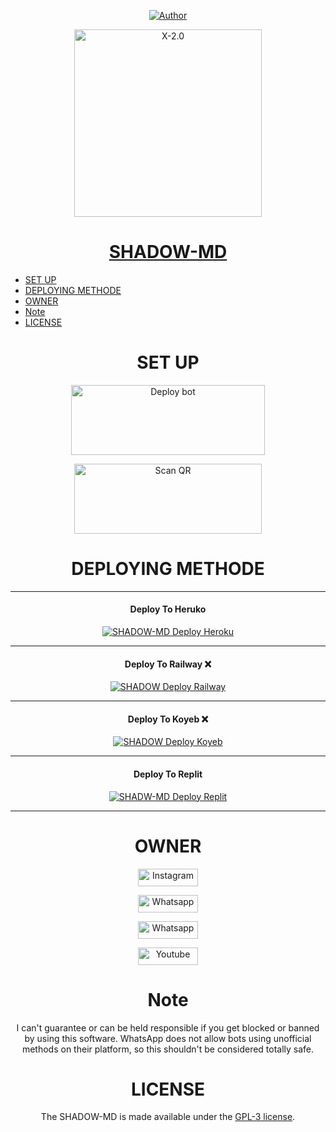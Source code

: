 <p align="center">
<a href="https://github.com/JoyBoySer"><img title="Author" src="https://img.shields.io/badge/CREATOR-ᴊᴏʏ ʙᴏʏ ꜱᴇʀ-black.svg?style=for-the-badge&logo=github"></a>
<p align="center">  
  <a href="https://bit.ly/m/SHADOW-MD"> 
    <img alt="X-2.0" height="300" src="https://i.imgur.com/EBmqEoB.jpeg">
    <h1 align="center">SHADOW-MD</h1>
  </a>

- [SET UP](#setup)
- [DEPLOYING METHODE](#deployingmethode)
- [OWNER](#owner)
- [Note](#note)
- [LICENSE](#License)

<div align="center">
  
# SET UP
<div align="center">
<a href="https://github.com/JoyBoySer/SHADOW-MD/fork" target="blank"><img align="center" src="https://i.imgur.com/cxaSEWe.png" alt="Deploy bot" height="112" width="310" /></a>
  
  

   
<a href="https://bit.ly/m/SHADOW-MD"><img align="center" src="https://i.imgur.com/dzPTA6u.png" alt="Scan QR" height="112" width="300" /></a><br></div>

# DEPLOYING METHODE
----
 #### Deploy To Heruko
  
  <a href="https://dashboard.heroku.com/new?template=https://github.com/JoyBoySer/SHADOW-MD.git"><img title="SHADOW-MD Deploy Heroku" src="https://img.shields.io/badge/DEPLOY HEROKU-h?color=black&style=for-the-badge&logo=heroku"></a>
  
-----
#### Deploy To Railway ❌

<a href=""><img title="SHADOW Deploy Railway" src="https://img.shields.io/badge/DEPLOY RAILWAY-h?color=black&style=for-the-badge&logo=Railway"></a>


---
#### Deploy To Koyeb ❌

<a href=""><img title="SHADOW Deploy Koyeb" src="https://img.shields.io/badge/DEPLOY KOYEB-h?color=black&style=for-the-badge&logo=koyeb"></a>

---
#### Deploy To Replit

<a href="https://replit.com/github/JoyBoySer/SHADOW-MD"><img title="SHADW-MD Deploy Replit" src="https://img.shields.io/badge/DEPLOY REPLIT-h?color=black&style=for-the-badge&logo=Replit"></a>

---
# OWNER
<a href='https://www.instagram.com/joy_boy_ser_' target="_blank"><img alt='Instagram' src='https://img.shields.io/badge/CONTACT-h?color=black&style=for-the-badge&logo=instagram' width="96.35" height="28"/></a></p>
<a href='https://wa.me/+918714504817' target="_blank"><img alt='Whatsapp' src='https://img.shields.io/badge/CONTACT-h?color=black&style=for-the-badge&logo=whatsapp' width="96.35" height="28"/></a></p>
<a href='https://chat.whatsapp.com/KXje6Iq1XHY5JVdOnm0jKG' target="_blank"><img alt='Whatsapp' src='https://img.shields.io/badge/OFFICIAL-GC-h?color=black&style=for-the-badge&logo=whatsapp' width="96.35" height="28"/></a></p>
<a href='https://www.youtube.com/@JoyBoySer' target="_blank"><img alt='Youtube' src='https://img.shields.io/badge/SUBSCRIBE-h?color=black&style=for-the-badge&logo=youtube' width="96.35" height="28"/></a></p>
</p>


# Note

I can't guarantee or can be held responsible if you get blocked or banned by using this software. WhatsApp does not allow bots using unofficial methods on their platform, so this shouldn't be considered totally safe. <br>

# LICENSE


The SHADOW-MD is made available under the [GPL-3 license](https://github.com/JoyBoySer/SHADOW-MD/blob/main/LICENCE).
<div> </center></center>
